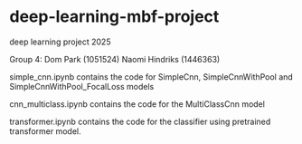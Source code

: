 # deep-learning-mbf-project
deep learning project 2025

Group 4:
Dom Park (1051524) 
Naomi Hindriks (1446363) 

simple_cnn.ipynb
contains the code for SimpleCnn, SimpleCnnWithPool and SimpleCnnWithPool_FocalLoss models

cnn_multiclass.ipynb
contains the code for the MultiClassCnn model

transformer.ipynb
contains the code for the classifier using pretrained transformer model.

